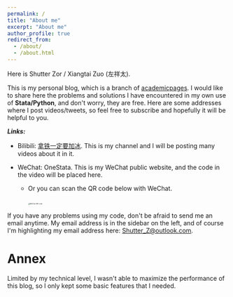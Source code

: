 ```yaml
---
permalink: /
title: "About me"
excerpt: "About me"
author_profile: true
redirect_from: 
  - /about/
  - /about.html
---
```


Here is Shutter Zor / Xiangtai Zuo (左祥太).

This is my personal blog, which is a branch of [academicpages](https://github.com/academicpages/academicpages.github.io). I would like to share here the problems and solutions I have encountered in my own use of **Stata/Python**, and don't worry, they are free. Here are some addresses where I post videos/tweets, so feel free to subscribe and hopefully it will be helpful to you.

***Links:***

- Bilibili: [拿铁一定要加冰](https://space.bilibili.com/40545247?spm_id_from=333.1007.0.0). This is my channel and I will be posting many videos about it in it.
- WeChat: OneStata. This is my WeChat public website, and the code in the video will be placed here.

  - Or you can scan the QR code below with WeChat.

    ​	 <img src="/images/QRcode.png" alt="WeChat QR code" style="zoom:25%;" />

If you have any problems using my code, don't be afraid to send me an email anytime. My email address is in the sidebar on the left, and of course I'm highlighting my email address here: [Shutter_Z@outlook.com](mailto:Shutter_Z@outlook.com).

Annex
======
Limited by my technical level, I wasn't able to maximize the performance of this blog, so I only kept some basic features that I needed.
